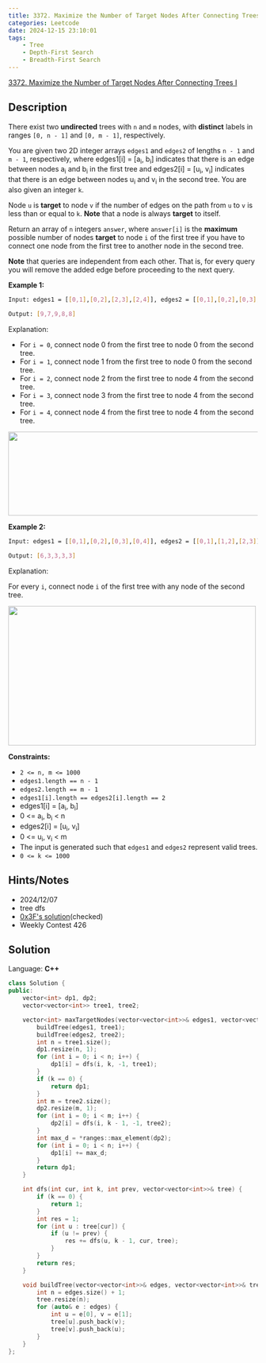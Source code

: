 ```yaml
---
title: 3372. Maximize the Number of Target Nodes After Connecting Trees I
categories: Leetcode
date: 2024-12-15 23:10:01
tags:
    - Tree
    - Depth-First Search
    - Breadth-First Search
---
```


[3372. Maximize the Number of Target Nodes After Connecting Trees I](https://leetcode.com/problems/maximize-the-number-of-target-nodes-after-connecting-trees-i/description/)

## Description

There exist two **undirected** trees with `n` and `m` nodes, with **distinct**  labels in ranges `[0, n - 1]` and `[0, m - 1]`, respectively.

You are given two 2D integer arrays `edges1` and `edges2` of lengths `n - 1` and `m - 1`, respectively, where edges1[i] = [a<sub>i</sub>, b<sub>i</sub>] indicates that there is an edge between nodes a<sub>i</sub> and b<sub>i</sub> in the first tree and edges2[i] = [u<sub>i</sub>, v<sub>i</sub>] indicates that there is an edge between nodes u<sub>i</sub> and v<sub>i</sub> in the second tree. You are also given an integer `k`.

Node `u` is **target**  to node `v` if the number of edges on the path from `u` to `v` is less than or equal to `k`. **Note**  that a node is always **target**  to itself.

Return an array of `n` integers `answer`, where `answer[i]` is the **maximum**  possible number of nodes **target**  to node `i` of the first tree if you have to connect one node from the first tree to another node in the second tree.

**Note**  that queries are independent from each other. That is, for every query you will remove the added edge before proceeding to the next query.

**Example 1:**

```bash
Input: edges1 = [[0,1],[0,2],[2,3],[2,4]], edges2 = [[0,1],[0,2],[0,3],[2,7],[1,4],[4,5],[4,6]], k = 2

Output: [9,7,9,8,8]
```

Explanation:

- For `i = 0`, connect node 0 from the first tree to node 0 from the second tree.
- For `i = 1`, connect node 1 from the first tree to node 0 from the second tree.
- For `i = 2`, connect node 2 from the first tree to node 4 from the second tree.
- For `i = 3`, connect node 3 from the first tree to node 4 from the second tree.
- For `i = 4`, connect node 4 from the first tree to node 4 from the second tree.

<img alt="" src="https://assets.leetcode.com/uploads/2024/09/24/3982-1.png" style="width: 600px; height: 169px;">

**Example 2:**

```bash
Input: edges1 = [[0,1],[0,2],[0,3],[0,4]], edges2 = [[0,1],[1,2],[2,3]], k = 1

Output: [6,3,3,3,3]
```

Explanation:

For every `i`, connect node `i` of the first tree with any node of the second tree.

<img alt="" src="https://assets.leetcode.com/uploads/2024/09/24/3928-2.png" style="height: 281px; width: 500px;">

**Constraints:**

- `2 <= n, m <= 1000`
- `edges1.length == n - 1`
- `edges2.length == m - 1`
- `edges1[i].length == edges2[i].length == 2`
- edges1[i] = [a<sub>i</sub>, b<sub>i</sub>]
- 0 <= a<sub>i</sub>, b<sub>i</sub> < n
- edges2[i] = [u<sub>i</sub>, v<sub>i</sub>]
- 0 <= u<sub>i</sub>, v<sub>i</sub> < m
- The input is generated such that `edges1` and `edges2` represent valid trees.
- `0 <= k <= 1000`

## Hints/Notes

- 2024/12/07
- tree dfs
- [0x3F's solution](https://leetcode.cn/problems/maximize-the-number-of-target-nodes-after-connecting-trees-i/solutions/3006334/nao-jin-ji-zhuan-wan-bao-li-mei-ju-pytho-ua6k/)(checked)
- Weekly Contest 426

## Solution

Language: **C++**

```C++
class Solution {
public:
    vector<int> dp1, dp2;
    vector<vector<int>> tree1, tree2;

    vector<int> maxTargetNodes(vector<vector<int>>& edges1, vector<vector<int>>& edges2, int k) {
        buildTree(edges1, tree1);
        buildTree(edges2, tree2);
        int n = tree1.size();
        dp1.resize(n, 1);
        for (int i = 0; i < n; i++) {
            dp1[i] = dfs(i, k, -1, tree1);
        }
        if (k == 0) {
            return dp1;
        }
        int m = tree2.size();
        dp2.resize(m, 1);
        for (int i = 0; i < m; i++) {
            dp2[i] = dfs(i, k - 1, -1, tree2);
        }
        int max_d = *ranges::max_element(dp2);
        for (int i = 0; i < n; i++) {
            dp1[i] += max_d;
        }
        return dp1;
    }

    int dfs(int cur, int k, int prev, vector<vector<int>>& tree) {
        if (k == 0) {
            return 1;
        }
        int res = 1;
        for (int u : tree[cur]) {
            if (u != prev) {
                res += dfs(u, k - 1, cur, tree);
            }
        }
        return res;
    }

    void buildTree(vector<vector<int>>& edges, vector<vector<int>>& tree) {
        int n = edges.size() + 1;
        tree.resize(n);
        for (auto& e : edges) {
            int u = e[0], v = e[1];
            tree[u].push_back(v);
            tree[v].push_back(u);
        }
    }
};
```
